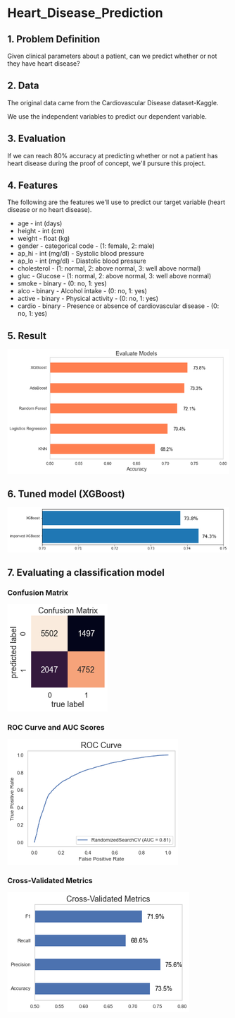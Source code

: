 # Heart_Disease_Prediction

## 1. Problem Definition
Given clinical parameters about a patient, can we predict whether or not they have heart disease?

## 2. Data
The original data came from the Cardiovascular Disease dataset-Kaggle.

We use the independent variables to predict our dependent variable.

## 3. Evaluation
If we can reach 80% accuracy at predicting whether or not a patient has heart disease during the proof of concept, we'll pursure this project.

## 4. Features
The following are the features we'll use to predict our target variable (heart disease or no heart disease).

* age - int (days)
* height - int (cm)
* weight - float (kg)
* gender - categorical code - (1: female, 2: male)
* ap_hi - int (mg/dl) - Systolic blood pressure
* ap_lo - int (mg/dl) - Diastolic blood pressure
* cholesterol - (1: normal, 2: above normal, 3: well above normal)
* gluc - Glucose - (1: normal, 2: above normal, 3: well above normal)
* smoke - binary - (0: no, 1: yes)
* alco - binary - Alcohol intake - (0: no, 1: yes)
* active - binary - Physical activity - (0: no, 1: yes)
* cardio - binary - Presence or absence of cardiovascular disease - (0: no, 1: yes)

## 5. Result
<img src="img/models.png">

## 6. Tuned model (XGBoost)
<img src="img/imp_XGB.png">

## 7. Evaluating a classification model
### Confusion Matrix
<img src="img/confMax.png">

### ROC Curve and AUC Scores
<img src="img/ROC.png">

### Cross-Validated Metrics
<img src="img/CV.png">